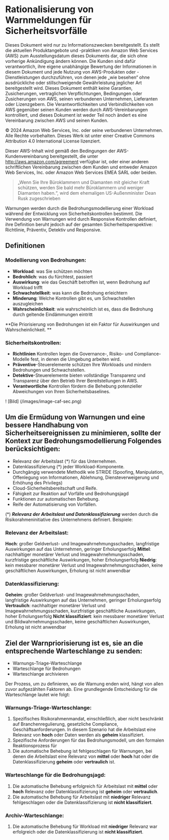 # Rationalisierung von Warnmeldungen für Sicherheitsvorfälle
Dieses Dokument wird nur zu Informationszwecken bereitgestellt. Es stellt die aktuellen Produktangebote und -praktiken von Amazon Web Services (AWS) zum Ausstellungsdatum dieses Dokuments dar, die sich ohne vorherige Ankündigung ändern können. Die Kunden sind dafür verantwortlich, ihre eigene unabhängige Bewertung der Informationen in diesem Dokument und jede Nutzung von AWS-Produkten oder -Dienstleistungen durchzuführen, von denen jede „wie besehen“ ohne ausdrückliche oder stillschweigende Gewährleistung jeglicher Art bereitgestellt wird. Dieses Dokument enthält keine Garantien, Zusicherungen, vertraglichen Verpflichtungen, Bedingungen oder Zusicherungen von AWS, seinen verbundenen Unternehmen, Lieferanten oder Lizenzgebern. Die Verantwortlichkeiten und Verbindlichkeiten von AWS gegenüber seinen Kunden werden durch AWS-Vereinbarungen kontrolliert, und dieses Dokument ist weder Teil noch ändert es eine Vereinbarung zwischen AWS und seinen Kunden.

© 2024 Amazon Web Services, Inc. oder seine verbundenen Unternehmen. Alle Rechte vorbehalten. Dieses Werk ist unter einer Creative Commons Attribution 4.0 International License lizenziert.

Dieser AWS-Inhalt wird gemäß den Bedingungen der AWS-Kundenvereinbarung bereitgestellt, die unter http://aws.amazon.com/agreement verfügbar ist, oder einer anderen schriftlichen Vereinbarung zwischen dem Kunden und entweder Amazon Web Services, Inc. oder Amazon Web Services EMEA SARL oder beiden.

> „Wenn Sie Ihre Büroklammern und Diamanten mit gleicher Kraft schützen, werden Sie bald mehr Büroklammern und weniger Diamanten haben.“, wird dem ehemaligen US-Außenminister Dean Rusk zugeschrieben

Warnungen werden durch die Bedrohungsmodellierung einer Workload während der Entwicklung von Sicherheitskontrollen bestimmt. Die Verwendung von Warnungen wird durch Responsive Kontrollen definiert, ihre Definition beruht jedoch auf der gesamten Sicherheitsperspektive: Richtlinie, Präventiv, Detektiv und Responsive.

## Definitionen

### Modellierung von Bedrohungen:

* **Workload**: was Sie schützen möchten
* **Bedrohlich**: was du fürchtest, passiert
* **Auswirkung**: wie das Geschäft betroffen ist, wenn Bedrohung auf Workload trifft
* **Schwachstellkeit**: was kann die Bedrohung erleichtern
* **Minderung**: Welche Kontrollen gibt es, um Schwachstellen auszugleichen
* **Wahrscheinlichkeit**: wie wahrscheinlich ist es, dass die Bedrohung durch geltende Eindämmungen eintritt

**Die Priorisierung von Bedrohungen ist ein Faktor für Auswirkungen und Wahrscheinlichkeit. **

### Sicherheitskontrollen:

* **Richtlinien** Kontrollen legen die Governance-, Risiko- und Compliance-Modelle fest, in denen die Umgebung arbeiten wird.
* **Präventive**-Steuerelemente schützen Ihre Workloads und mindern Bedrohungen und Schwachstellen.
* **Detektive**-Steuerelemente bieten vollständige Transparenz und Transparenz über den Betrieb Ihrer Bereitstellungen in AWS.
* **Verantwortliche** Kontrollen fördern die Behebung potenzieller Abweichungen von Ihren Sicherheitsbaselines.


! [Bild] (/images/image-caf-sec.png)

## Um die Ermüdung von Warnungen und eine bessere Handhabung von Sicherheitsereignissen zu minimieren, sollte der Kontext zur Bedrohungsmodellierung Folgendes berücksichtigen:

* Relevanz der Arbeitslast (*) für das Unternehmen.
* Datenklassifizierung (*) jeder Workload-Komponente.
* Durchgängig verwendete Methodik wie STRIDE (Spoofing, Manipulation, Offenlegung von Informationen, Ablehnung, Diensteverweigerung und Erhöhung des Privilegs)
* Cloud-Sicherheitsbereitschaft und Reife.
* Fähigkeit zur Reaktion auf Vorfälle und Bedrohungsjagd
* Funktionen zur automatischen Behebung.
* Reife der Automatisierung von Vorfällen.


(*) ***Relevanz der Arbeitslast und Datenklassifizierung*** werden durch die Risikorahmeninitiative des Unternehmens definiert. Beispiele:

### Relevanz der Arbeitslast:

**Hoch**: großer Geldverlust- und Imagewahrnehmungsschaden, langfristige Auswirkungen auf das Unternehmen, geringer Erholungserfolg
**Mittel**: nachhaltiger monetärer Verlust und Imagewahrnehmungsschaden, kurzfristige geschäftliche Auswirkungen, hoher Erholungserfolg
**Niedrig**: kein messbarer monetärer Verlust und Imagewahrnehmungsschaden, keine geschäftlichen Auswirkungen, Erholung ist nicht anwendbar

### Datenklassifizierung:

**Geheim**: großer Geldverlust- und Imagewahrnehmungsschaden, langfristige Auswirkungen auf das Unternehmen, geringer Erholungserfolg
**Vertraulich**: nachhaltiger monetärer Verlust und Imagewahrnehmungsschaden, kurzfristige geschäftliche Auswirkungen, hoher Erholungserfolg
**Nicht klassifiziert**: kein messbarer monetärer Verlust und Bildwahrnehmungsschaden, keine geschäftlichen Auswirkungen, Erholung ist nicht anwendbar


## Ziel der Warnpriorisierung ist es, sie an die entsprechende Warteschlange zu senden:

* Warnungs-Triage-Warteschlange
* Warteschlange für Bedrohungen
* Warteschlange archivieren


Der Prozess, um zu definieren, wo die Warnung enden wird, hängt von allen zuvor aufgezählten Faktoren ab. Eine grundlegende Entscheidung für die Warteschlange lautet wie folgt:

### Warnungs-Triage-Warteschlange:

1. Spezifisches Risikorahmenmandat, einschließlich, aber nicht beschränkt auf Branchenregulierung, gesetzliche Compliance, Geschäftsanforderungen. In diesem Szenario hat die Arbeitslast eine Relevanz von **hoch** oder Daten werden als **geheim** klassifiziert.
2. Spezifische Anforderungen für das Bedrohungsmodell, um den formalen Reaktionsprozess für
3. Die automatische Behebung ist fehlgeschlagen für Warnungen, bei denen die Arbeitslast eine Relevanz von **mittel** oder **hoch** hat oder die Datenklassifizierung **geheim** oder **vertraulich** ist.

### **Warteschlange für die Bedrohungsjagd**:

1. Die automatische Behebung erfolgreich für Arbeitslast mit **mittel** oder **hoch** Relevanz oder Datenklassifizierung ist **geheim** oder **vertraulich**.
2. Die automatische Behebung für Arbeitslast mit **niedriger** Relevanz fehlgeschlagen oder die Datenklassifizierung ist **nicht klassifiziert**.

### Archiv-Warteschlange:

1. Die automatische Behebung für Workload mit **niedriger** Relevanz war erfolgreich oder die Datenklassifizierung ist **nicht klassifiziert**.